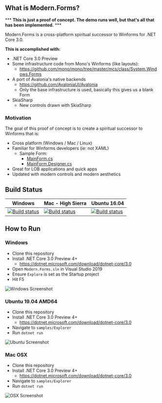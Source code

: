 ## What is Modern.Forms?

*** **This is just a proof of concept. The demo runs well, but that's all that has been implemented.** ***

Modern.Forms is a cross-platform spiritual successor to Winforms for .NET Core 3.0.

**This is accomplished with:**

* .NET Core 3.0 Preview
* Some infrastructure code from Mono's Winforms (like layouts):
  * https://github.com/mono/mono/tree/master/mcs/class/System.Windows.Forms
* A port of Avalonia's native backends
  * https://github.com/AvaloniaUI/Avalonia
  * Only the base infrastructure is used, basically this gives us a blank Form
* SkiaSharp
  * New controls drawn with SkiaSharp

### Motivation

The goal of this proof of concept is to create a spiritual successor to Winforms that is:
* Cross platform (Windows / Mac / Linux)
* Familiar for Winforms developers (ie: not XAML)
  * Sample Form:
    * [MainForm.cs](https://github.com/jpobst/Modern.Forms/blob/master/samples/Explorer/MainForm.cs)
    * [MainForm.Designer.cs](https://github.com/jpobst/Modern.Forms/blob/master/samples/Explorer/MainForm.Designer.cs)
* Great for LOB applications and quick apps
* Updated with modern controls and modern aesthetics

## Build Status

Windows | Mac - High Sierra | Ubuntu 16.04
-|-|-
[![Build status](https://dev.azure.com/jonathan0207/Modern.Forms/_apis/build/status/Windows)](https://dev.azure.com/jonathan0207/Modern.Forms/_build/latest?definitionId=1) | [![Build status](https://dev.azure.com/jonathan0207/Modern.Forms/_apis/build/status/Mac%20OSX%20-%20High%20Sierra)](https://dev.azure.com/jonathan0207/Modern.Forms/_build/latest?definitionId=4) | [![Build status](https://dev.azure.com/jonathan0207/Modern.Forms/_apis/build/status/Ubuntu%2016.04)](https://dev.azure.com/jonathan0207/Modern.Forms/_build/latest?definitionId=2)

## How to Run

### Windows

* Clone this repository
* Install .NET Core 3.0 Preview 4+
  * https://dotnet.microsoft.com/download/dotnet-core/3.0
* Open `Modern.Forms.sln` in Visual Studio 2019
* Ensure `Explore` is set as the Startup project
* Hit F5

![Windows Screenshot](https://github.com/jpobst/Modern.Forms/blob/master/docs/explorer-windows.png "Windows Screenshot")

### Ubuntu 19.04 AMD64

* Clone this repository
* Install .NET Core 3.0 Preview 4+
  * https://dotnet.microsoft.com/download/dotnet-core/3.0
* Navigate to `samples/Explorer`
* Run `dotnet run`

![Ubuntu Screenshot](https://github.com/jpobst/Modern.Forms/blob/master/docs/explorer-ubuntu.png "Ubuntu Screenshot")

### Mac OSX

* Clone this repository
* Install .NET Core 3.0 Preview 4+
  * https://dotnet.microsoft.com/download/dotnet-core/3.0
* Navigate to `samples/Explorer`
* Run `dotnet run`

![OSX Screenshot](https://github.com/jpobst/Modern.Forms/blob/master/docs/explorer-osx.png "Mac Screenshot")
